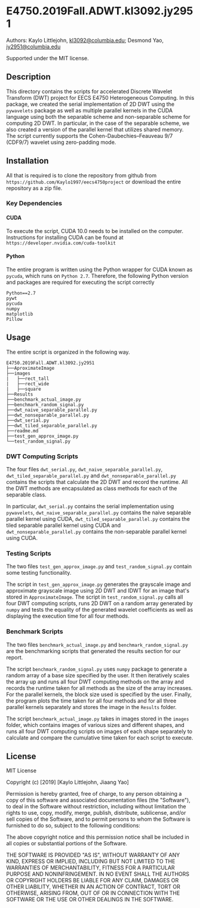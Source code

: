 # E4750.2019Fall.ADWT.kl3092.jy2951
Authors: 
Kaylo Littlejohn, kl3092@columbia.edu;
Desmond Yao, jy2951@columbia.edu

Supported under the MIT license.

## Description
This directory contains the scripts for accelerated Discrete Wavelet Transform (DWT)  project for EECS E4750 
Heterogeneous Computing. In this package, we created the serial implementation of 2D DWT using the `pywavelets` package 
as well as multiple parallel  kernels in the CUDA language using both the separable scheme and non-separable scheme for 
computing 2D DWT. In  particular, in the case of the separable scheme, we also created a version of the parallel
kernel that utilizes shared memory. The script currently supports the Cohen-Daubechies–Feauveau 9/7 (CDF9/7) wavelet
using zero-padding mode. 

## Installation
All that is required is to clone the repository from github from  `https://github.com/Kaylo1997/eecs4750project` or 
download the entire repository as a zip file. 

### Key Dependencies
#### CUDA
To execute the script, CUDA 10.0 needs to be installed on the computer. Instructions for installing CUDA can be found at 
`https://developer.nvidia.com/cuda-toolkit`

#### Python
The entire program is written using the Python wrapper for CUDA known as `pycuda`, which runs on `Python 2.7`. Therefore,
the following Python version and packages are required for executing the script correctly
```
Python==2.7
pywt
pycuda
numpy
matplotlib
Pillow
```

## Usage
The entire script is organized in the following way.
```
E4750.2019Fall.ADWT.kl3092.jy2951
├──AproximateImage
├──images
|   ├──rect_tall
|   ├──rect_wide
|   ├──square
├──Results
├──benchmark_actual_image.py
├──benchmark_random_signal.py
├──dwt_naive_separable_parallel.py
├──dwt_nonseparable_parallel.py
├──dwt_serial.py
├──dwt_tiled_separable_parallel.py
├──readme.md
├──test_gen_approx_image.py
└──test_random_signal.py
```

### DWT Computing Scripts
The four files `dwt_serial.py`, `dwt_naive_separable_parallel.py`, `dwt_tiled_separable_parallel.py` and 
`dwt_nonseparable_parallel.py` contains the scripts that calculate the 2D DWT and record the runtime. All the DWT methods
are encapsulated as class methods for each of the separable class. 

In particular,
`dwt_serial.py` contains the serial implementation using `pywavelets`, `dwt_naive_separable_parallel.py` contains the
naive separable parallel kernel using CUDA, `dwt_tiled_separable_parallel.py` contains the tiled separable parallel 
kernel using CUDA and `dwt_nonseparable_parallel.py` contains the non-separable parallel kernel using CUDA.

### Testing Scripts
The two files `test_gen_approx_image.py` and `test_random_signal.py` contain some testing functionality. 

The script in `test_gen_approx_image.py` generates the grayscale image and approximate grayscale image using 2D DWT and
IDWT for an image that's stored in `ApproximateImage`. The script in `test_random_signal.py` calls all four DWT
computing scripts, runs 2D DWT on a random array generated by `numpy` and tests the equality of the generated wavelet 
coefficients as well as displaying the execution time for all four methods.

### Benchmark Scripts
The two files `benchmark_actual_image.py` and `benchmark_random_signal.py` are the benchmarking scripts that generated
the results section for our report.

The script `benchmark_random_signal.py` uses `numpy` package to generate a random array of a base size specified by the 
user. It then iteratively scales the array up and runs all four DWT computing methods on the array and records the runtime
taken for all methods as the size of the array increases. For the parallel kernels, the block size used is specified by
the user. Finally, the program plots the time taken for all four methods and for all three parallel kernels separately
and stores the image in the `Results` folder.

The script `benchmark_actual_image.py` takes in images stored in the `images` folder, which contains images of various
sizes and different shapes, and runs all four DWT computing scripts on images of each shape separately to calculate and 
compare the cumulative time taken for each script to execute. 

## License
MIT License

Copyright (c) [2019] [Kaylo Littlejohn, Jiaang Yao]

Permission is hereby granted, free of charge, to any person obtaining a copy
of this software and associated documentation files (the "Software"), to deal
in the Software without restriction, including without limitation the rights
to use, copy, modify, merge, publish, distribute, sublicense, and/or sell
copies of the Software, and to permit persons to whom the Software is
furnished to do so, subject to the following conditions:

The above copyright notice and this permission notice shall be included in all
copies or substantial portions of the Software.

THE SOFTWARE IS PROVIDED "AS IS", WITHOUT WARRANTY OF ANY KIND, EXPRESS OR
IMPLIED, INCLUDING BUT NOT LIMITED TO THE WARRANTIES OF MERCHANTABILITY,
FITNESS FOR A PARTICULAR PURPOSE AND NONINFRINGEMENT. IN NO EVENT SHALL THE
AUTHORS OR COPYRIGHT HOLDERS BE LIABLE FOR ANY CLAIM, DAMAGES OR OTHER
LIABILITY, WHETHER IN AN ACTION OF CONTRACT, TORT OR OTHERWISE, ARISING FROM,
OUT OF OR IN CONNECTION WITH THE SOFTWARE OR THE USE OR OTHER DEALINGS IN THE
SOFTWARE.